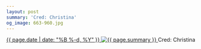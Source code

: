 ```yaml
---
layout: post
summary: 'Cred: Christina'
og_image: 663-960.jpg
---
```


<p>
 <time>
  <a href="/663">
   {{ page.date | date: "%B %-d, %Y" }}
  </a>
 </time>
 <a href="/663">
  <img alt="{{ page.summary }}" data-taken="8/2/2017" sizes="(min-width: 700px) 50vw, calc(100vw - 2rem)" src="{{ site.assets_url }}/663-480.jpg" srcset="{{ site.assets_url }}/663-240.jpg 240w, {{ site.assets_url }}/663-480.jpg 480w, {{ site.assets_url }}/663-720.jpg 720w, {{ site.assets_url }}/663-960.jpg 960w"/>
 </a>
 <span>
  Cred: Christina
 </span>
</p>
